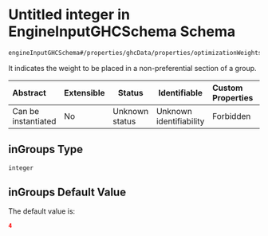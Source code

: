 # Untitled integer in EngineInputGHCSchema Schema

```txt
engineInputGHCSchema#/properties/ghcData/properties/optimizationWeights/properties/nonPreferredPositions/properties/inGroups
```

It indicates the weight to be placed in a non-preferential section of a group.


| Abstract            | Extensible | Status         | Identifiable            | Custom Properties | Additional Properties | Access Restrictions | Defined In                                                         |
| :------------------ | ---------- | -------------- | ----------------------- | :---------------- | --------------------- | ------------------- | ------------------------------------------------------------------ |
| Can be instantiated | No         | Unknown status | Unknown identifiability | Forbidden         | Allowed               | none                | [ghc.schema.json\*](../out/ghc.schema.json "open original schema") |

## inGroups Type

`integer`

## inGroups Default Value

The default value is:

```json
4
```
